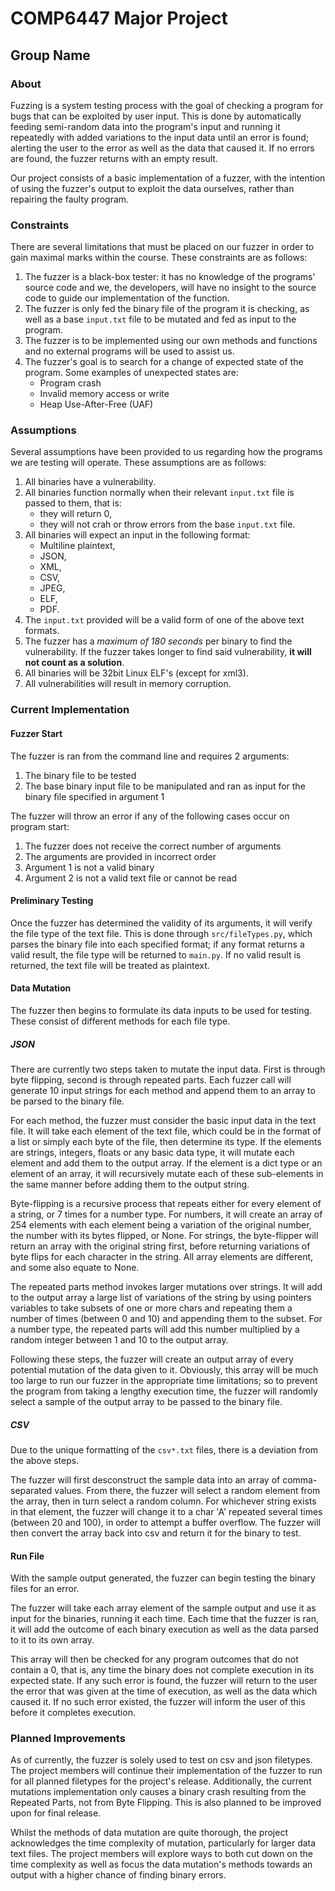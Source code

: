 # COMP6447 Major Project
## Group Name

### About
Fuzzing is a system testing process with the goal of checking a program for bugs that can be exploited by user input. This is done by automatically feeding semi-random data into the program's input and running it repeatedly with added variations to the input data until an error is found; alerting the user to the error as well as the data that caused it. If no errors are found, the fuzzer returns with an empty result.

Our project consists of a basic implementation of a fuzzer, with the intention of using the fuzzer's output to exploit the data ourselves, rather than repairing the faulty program. 


### Constraints
There are several limitations that must be placed on our fuzzer in order to gain maximal marks within the course. These constraints are as follows:

1. The fuzzer is a black-box tester: it has no knowledge of the programs' source code and we, the developers, will have no insight to the source code to guide our implementation of the function.
2. The fuzzer is only fed the binary file of the program it is checking, as well as a base `input.txt` file to be mutated and fed as input to the program.
3. The fuzzer is to be implemented using our own methods and functions and no external programs will be used to assist us.
4. The fuzzer's goal is to search for a change of expected state of the program. Some examples of unexpected states are:
   - Program crash
   - Invalid memory access or write
   - Heap Use-After-Free (UAF)


### Assumptions
Several assumptions have been provided to us regarding how the programs we are testing will operate. These assumptions are as follows:

1. All binaries have a vulnerability.
2. All binaries function normally when their relevant `input.txt` file is passed to them, that is: 
   - they will return 0, 
   - they will not crah or throw errors from the base `input.txt` file.
3. All binaries will expect an input in the following format: 
   - Multiline plaintext, 
   - JSON, 
   - XML, 
   - CSV, 
   - JPEG, 
   - ELF, 
   - PDF.
4. The `input.txt` provided will be a valid form of one of the above text formats.
5. The fuzzer has a *maximum of 180 seconds* per binary to find the vulnerability. If the fuzzer takes longer to find said vulnerability, **it will not count as a solution**.
6. All binaries will be 32bit Linux ELF's (except for xml3).
7. All vulnerabilities will result in memory corruption.

### Current Implementation

#### Fuzzer Start
The fuzzer is ran from the command line and requires 2 arguments:
1. The binary file to be tested
2. The base binary input file to be manipulated and ran as input for the binary file specified in argument 1

The fuzzer will throw an error if any of the following cases occur on program start:
1. The fuzzer does not receive the correct number of arguments
2. The arguments are provided in incorrect order
3. Argument 1 is not a valid binary
4. Argument 2 is not a valid text file or cannot be read

#### Preliminary Testing
Once the fuzzer has determined the validity of its arguments, it will verify the file type of the text file. This is done through `src/fileTypes.py`, which parses the binary file into each specified format; if any format returns a valid result, the file type will be returned to `main.py`. If no valid result is returned, the text file will be treated as plaintext.

#### Data Mutation
The fuzzer then begins to formulate its data inputs to be used for testing. These consist of different methods for each file type.

##### JSON
There are currently two steps taken to mutate the input data. First is through byte flipping, second is through repeated parts. Each fuzzer call will generate 10 input strings for each method and append them to an array to be parsed to the binary file. 

For each method, the fuzzer must consider the basic input data in the text file. It will take each element of the text file, which could be in the format of a list or simply each byte of the file, then determine its type. If the elements are strings, integers, floats or any basic data type, it will mutate each element and add them to the output array. If the element is a dict type or an element of an array, it will recursively mutate each of these sub-elements in the same manner before adding them to the output string.

Byte-flipping is a recursive process that repeats either for every element of a string, or 7 times for a number type. For numbers, it will create an array of 254 elements with each element being a variation of the original number, the number with its bytes flipped, or None. For strings, the byte-flipper will return an array with the original string first, before returning variations of byte flips for each character in the string. All array elements are different, and some also equate to None.

The repeated parts method invokes larger mutations over strings. It will add to the output array a large list of variations of the string by using pointers variables to take subsets of one or more chars and repeating them a number of times (between 0 and 10) and appending them to the subset. For a number type, the repeated parts will add this number multiplied by a random integer between 1 and 10 to the output array.

Following these steps, the fuzzer will create an output array of every potential mutation of the data given to it. Obviously, this array will be much too large to run our fuzzer in the appropriate time limitations; so to prevent the program from taking a lengthy execution time, the fuzzer will randomly select a sample of the output array to be passed to the binary file. 

##### CSV
Due to the unique formatting of the `csv*.txt` files, there is a deviation from the above steps.

The fuzzer will first desconstruct the sample data into an array of comma-separated values. From there, the fuzzer will select a random element from the array, then in turn select a random column. For whichever string exists in that element, the fuzzer will change it to a char 'A' repeated several times (between 20 and 100), in order to attempt a buffer overflow. The fuzzer will then convert the array back into csv and return it for the binary to test.

#### Run File
With the sample output generated, the fuzzer can begin testing the binary files for an error. 

The fuzzer will take each array element of the sample output and use it as input for the binaries, running it each time. Each time that the fuzzer is ran, it will add the outcome of each binary execution as well as the data parsed to it to its own array.

This array will then be checked for any program outcomes that do not contain a 0, that is, any time the binary does not complete execution in its expected state. If any such error is found, the fuzzer will return to the user the error that was given at the time of execution, as well as the data which caused it. If no such error existed, the fuzzer will inform the user of this before it completes execution. 

### Planned Improvements
As of currently, the fuzzer is solely used to test on csv and json filetypes. The project members will continue their implementation of the fuzzer to run for all planned filetypes for the project's release. Additionally, the current mutations implementation only causes a binary crash resulting from the Repeated Parts, not from Byte Flipping. This is also planned to be improved upon for final release.

Whilst the methods of data mutation are quite thorough, the project acknowledges the time complexity of mutation, particularly for larger data text files. The project members will explore ways to both cut down on the time complexity as well as focus the data mutation's methods towards an output with a higher chance of finding binary errors. 
